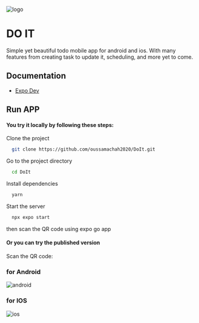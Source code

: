 ![logo](https://github.com/oussamachah2020/DoIt/assets/72669865/927a2341-1b05-4416-badb-1dda85297ecb)

# DO IT
Simple yet beautiful todo mobile app for android and ios.
With many features from creating task to update it, scheduling, and more yet to come.

## Documentation
- [Expo Dev](https://expo.dev/)

## Run APP

#### You try it locally by following these steps: 

Clone the project

```bash
  git clone https://github.com/oussamachah2020/DoIt.git
```

Go to the project directory

```bash
  cd DoIt
```

Install dependencies

```bash
  yarn
```

Start the server

```bash
  npx expo start
```

then scan the QR code using expo go app

#### Or you can try the published version
Scan the QR code: 

### for Android
![android](https://github.com/oussamachah2020/DoIt/assets/72669865/c88506a7-5e8e-43b4-9892-4253a2d5f8e6)

### for IOS
![ios](https://github.com/oussamachah2020/DoIt/assets/72669865/e07b64b9-2577-41c4-b278-3f30ff7ca1de)

